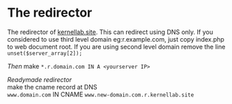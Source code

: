 # The redirector
The redirector of [kernellab.site](http://r.kernellab.site). This can redirect using DNS only.
If you considered to use third level domain eg:r.example.com, just copy index.php to web document root. If you are using second level domain remove the line ```unset($server_array[2]);```

*Then* make ```*.r.domain.com IN A <yourserver IP>```

*Readymade redirector* <br />
make the cname record at DNS <br />
```www.domain.com``` IN CNAME ```www.new-domain.com.r.kernellab.site```
